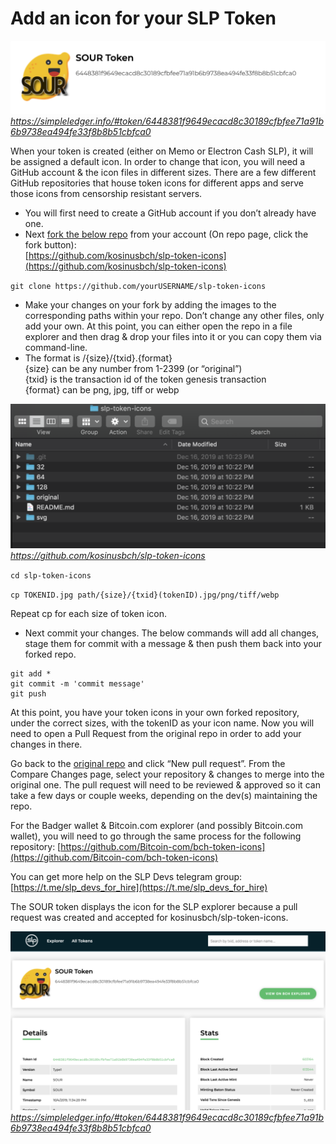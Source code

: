 # Add an icon for your SLP Token

![SOUR Icon](./images/SOUR-slp-icon.png "SOUR Icon in SLP Explorer")*https://simpleledger.info/#token/6448381f9649ecacd8c30189cfbfee71a91b6b9738ea494fe33f8b8b51cbfca0*

When your token is created (either on Memo or Electron Cash SLP), it will be assigned a default icon. In order to change that icon, you will need a GitHub account & the icon files in different sizes. There are a few different GitHub repositories that house token icons for different apps and serve those icons from censorship resistant servers.

- You will first need to create a GitHub account if you don’t already have one.
- Next [fork the below repo](https://guides.github.com/activities/forking/) from your account (On repo page, click the fork button):  
[https://github.com/kosinusbch/slp-token-icons](https://github.com/kosinusbch/slp-token-icons)

`git clone https://github.com/yourUSERNAME/slp-token-icons`

- Make your changes on your fork by adding the images to the corresponding paths within your repo. Don’t change any other files, only add your own. At this point, you can either open the repo in a file explorer and then drag & drop your files into it or you can copy them via command-line.
- The format is /{size}/{txid}.{format}  
{size} can be any number from 1-2399 (or “original”)  
{txid} is the transaction id of the token genesis transaction  
{format} can be png, jpg, tiff or webp  

![SLP Token Icon folders](./images/slp-token-folders.png "SLP Token Icon folders")*https://github.com/kosinusbch/slp-token-icons*

`cd slp-token-icons`

`cp TOKENID.jpg path/{size}/{txid}(tokenID).jpg/png/tiff/webp`

Repeat cp for each size of token icon.

- Next commit your changes. The below commands will add all changes, stage them for commit with a message & then push them back into your forked repo.
```
git add *
git commit -m 'commit message'
git push
```

At this point, you have your token icons in your own forked repository, under the correct sizes, with the tokenID as your icon name. Now you will need to open a Pull Request from the original repo in order to add your changes in there. 

Go back to the [original repo](https://github.com/kosinusbch/slp-token-icons) and click “New pull request”. From the Compare Changes page, select your repository & changes to merge into the original one.
The pull request will need to be reviewed & approved so it can take a few days or couple weeks, depending on the dev(s) maintaining the repo.

For the Badger wallet & Bitcoin.com explorer (and possibly Bitcoin.com wallet), you will need to go through the same process for the following repository: 
[https://github.com/Bitcoin-com/bch-token-icons](https://github.com/Bitcoin-com/bch-token-icons)


You can get more help on the SLP Devs telegram group: [https://t.me/slp_devs_for_hire](https://t.me/slp_devs_for_hire)

The SOUR token displays the icon for the SLP explorer because a pull request was created and accepted for kosinusbch/slp-token-icons. 


![SOUR icon](./images/sour-slp-explorer-icon.png "SOUR Icon in SLP Explorer")*https://simpleledger.info/#token/6448381f9649ecacd8c30189cfbfee71a91b6b9738ea494fe33f8b8b51cbfca0*

